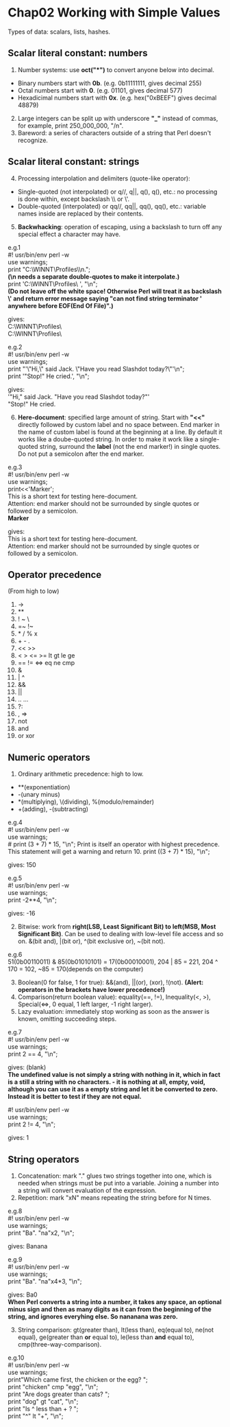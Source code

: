 # Chap02 Working with Simple Values
Types of data: scalars, lists, hashes.  
## Scalar literal constant: numbers 
1. Number systems: use **oct("\*")** to convert anyone below into decimal.
- Binary numbers start with **0b**. (e.g. 0b11111111, gives decimal 255)  
- Octal numbers start with **0**. (e.g. 01101, gives decimal 577)  
- Hexadicimal numbers start with **0x**. (e.g. hex("0xBEEF") gives decimal 48879)  
2. Large integers can be split up with underscore **\"_\"** instead of commas, for example, print 250_000_000, "/n".
3. Bareword: a series of characters outside of a string that Perl doesn't recognize.  

## Scalar literal constant: strings
4. Processing interpolation and delimiters (quote-like operator):
- Single-quoted (not interpolated) or q//, q||, q(), q(), etc.: no processing is done within, except backslash \\\ or \\'.  
- Double-quoted (interpolated) or qq//, qq||, qq(), qq(), etc.: variable names inside are replaced by their contents.  
5. **Backwhacking**: operation of escaping, using a backslash to turn off any special effect a character may have.  
  
e.g.1  
#! usr/bin/env perl -w  
use warnings;  
print "C:\\WINNT\\Profiles\\\n.";  
**(\n needs a separate double-quotes to make it interpolate.)**  
print 'C:\WINNT\Profiles\ ', "\n";  
**(Do not leave off the white space! Otherwise Perl will treat it as backslash \\' and return error message saying "can not find string terminator ' anywhere before EOF(End Of File)".)**  
  
gives:  
C:\WINNT\Profiles\  
C:\WINNT\Profiles\  

e.g.2  
#! usr/bin/env perl -w  
use warnings;  
print "\'\\"Hi,\\" said Jack. \\"Have you read Slashdot today?\\"\'\n";  
print '"Stop!" He cried.', "\n";  

gives:  
'"Hi," said Jack. "Have you read Slashdot today?"'  
"Stop!" He cried.  
  
6. **Here-document**: specified large amount of string. Start with **\"<<\"** directly followed by custom label and no space between. End marker in the name of custom label is found at the beginning at a line. By default it works like a doube-quoted string. In order to make it work like a single-quoted string, surround the **label** (not the end marker!) in single quotes. Do not put a semicolon after the end marker.

e.g.3  
#! usr/bin/env perl -w  
use warnings;  
print<<'Marker';  
This is a short text for testing here-document.  
Attention: end marker should not be surrounded by single quotes or followed by a semicolon.  
**Marker**  

gives:  
This is a short text for testing here-document.  
Attention: end marker should not be surrounded by single quotes or followed by a semicolon.  

## Operator precedence
(From high to low)  
1. ->
2. \*\*
3. ! ~ \\
4. =~ !~
5. \* / % x
6. \+ \- \.
7. << >>
8. < > <= >= lt gt le ge
9. == != <=> eq ne cmp
10. &
11. | ^
12. &&
13. ||
14. .. ...
15. ?:
16. , =>
17. not
18. and
19. or xor  

## Numeric operators
1. Ordinary arithmetic precedence: high to low.
- \**\(exponentiation)
- -(unary minus)
- \*(multiplying), \\\(dividing),  %(modulo/remainder)
- +(adding), -(subtracting)  
  
e.g.4  
#! usr/bin/env perl -w  
use warnings;  
\# print (3 + 7) \* 15, "\n"; Print is itself an operator with highest precedence. This statement will get a warning and return 10.
print ((3 + 7) \* 15), "\n";  
  
gives: 150  
  
e.g.5  
#! usr/bin/env perl -w  
use warnings;  
print -2\*\*4, "\n";  
  
gives: -16
  
2. Bitwise: work from **right(LSB, Least Significant Bit) to left(MSB, Most Significant Bit)**. Can be used to dealing with low-level file access and so on. &(bit and), |(bit or), ^(bit exclusive or), ~(bit not).  
  
e.g.6  
51(0b00110011) & 85(0b01010101) = 17(0b00010001), 204 | 85 = 221, 204 ^ 170 = 102, ~85 = 170(depends on the computer)  
  
3. Boolean(0 for false, 1 for true): &&(and), ||(or), (xor), !(not). **(Alert: operators in the brackets have lower precedence!)**  
4. Comparison(return boolean value): equality(\=\=, \!=), Inequality(<, >), Special(<=>, 0 equal, 1 left larger, -1 right larger).  
5. Lazy evaluation: immediately stop working as soon as the answer is known, omitting succeeding steps.
  
e.g.7  
#! usr/bin/env perl -w  
use warnings;  
print 2 == 4, "\n"; 
  
gives: (blank)  
**The undefined value is not simply a string with nothing in it, which in fact is a still a string with no characters. - it is nothing at all, empty, void, although you can use it as a empty string and let it be converted to zero. Instead it is better to test if they are not equal.**  
  
#! usr/bin/env perl -w  
use warnings;  
print 2 != 4, "\n"; 
  
gives: 1  

## String operators
1. Concatenation: mark \".\" glues two strings together into one, which is needed when strings must be put into a variable. Joining a number into a string will convert evaluation of the expression.  
2. Repetition: mark "xN" means repeating the string before for N times.  
  
e.g.8  
#! usr/bin/env perl -w  
use warnings;  
print "Ba". "na"x2, "\n";  
  
gives: Banana
  
e.g.9  
#! usr/bin/env perl -w  
use warnings;  
print "Ba". "na"x4*3, "\n";  
  
gives: Ba0  
**When Perl converts a string into a number, it takes any space, an optional minus sign and then as many digits as it can from the beginning of the string, and ignores everyhing else. So nananana was zero.**  

3. String comparison: gt(greater than), lt(less than), eq(equal to), ne(not equal), ge(greater than **or** equal to), le(less than **and** equal to), cmp(three-way-comparison).

e.g.10  
#! usr/bin/env perl -w  
use warnings;  
print"Which came first, the chicken or the egg? ";  
print "chicken" cmp "egg", "\n";  
print "Are dogs greater than cats? ";  
print "dog" gt "cat", "\n";  
print "Is ^ less than + ? ";  
print "^" lt "+", "\n";  
